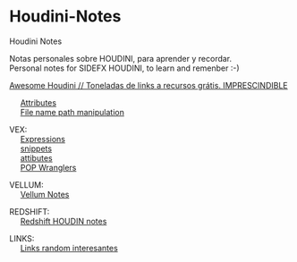 # Houdini-Notes
Houdini Notes <br />

Notas personales sobre HOUDINI, para aprender y recordar.   
Personal notes for SIDEFX HOUDINI, to learn and remenber :-)   

[Awesome Houdini // Toneladas de links a recursos grátis. IMPRESCINDIBLE](https://github.com/wyhinton/AwesomeHoudini)

&nbsp;&nbsp;&nbsp;&nbsp;  [Attributes](Attributes.md) <br />
&nbsp;&nbsp;&nbsp;&nbsp;  [File name path manipulation](image_names_handling.md) <br />


VEX: <br />
&nbsp;&nbsp;&nbsp;&nbsp;  [Expressions](VEX_expressions.md) <br />
&nbsp;&nbsp;&nbsp;&nbsp;  [snippets](VEX_snippets.md) <br />
&nbsp;&nbsp;&nbsp;&nbsp;  [attibutes](Attributes.md) <br />
&nbsp;&nbsp;&nbsp;&nbsp;  [POP Wranglers](VEX_POP_wrangler.md) <br />

VELLUM: <br />
&nbsp;&nbsp;&nbsp;&nbsp;  [Vellum Notes](VELLUM_notes.md) <br />


REDSHIFT: <br />
&nbsp;&nbsp;&nbsp;&nbsp;  [Redshift HOUDIN notes](Redshift_notes.md) <br />

LINKS: <br />
&nbsp;&nbsp;&nbsp;&nbsp;  [Links random interesantes](Interesting_LINKS.md) <br />

